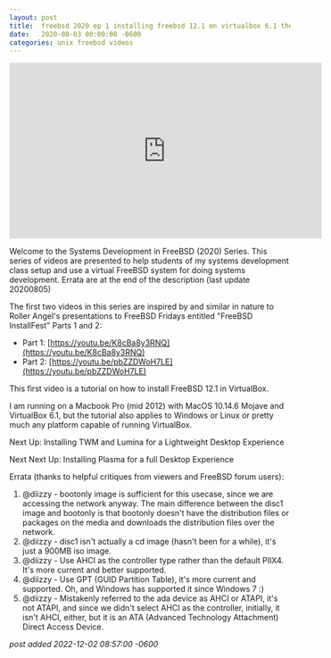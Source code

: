 ```yaml
---
layout:	post
title:	freebsd 2020 ep 1 installing freebsd 12.1 on virtualbox 6.1 the long version
date:	2020-08-03 00:00:00 -0600
categories:	unix freebsd videos
---
```

<iframe width="560" height="315" src="https://www.youtube.com/embed/9-fCRK8XSS8" title="YouTube video player" frameborder="0" allow="accelerometer; autoplay; clipboard-write; encrypted-media; gyroscope; picture-in-picture" allowfullscreen></iframe>

<!--more-->

Welcome to the Systems Development in FreeBSD (2020) Series. This series of videos are presented to help students of my systems development class setup and use a virtual FreeBSD system for doing systems development. Errata are at the end of the description (last update 20200805)

The first two videos in this series are inspired by and similar in nature to Roller Angel's presentations to FreeBSD Fridays entitled "FreeBSD InstallFest" Parts 1 and 2:

* Part 1: [https://youtu.be/K8cBa8y3RNQ](https://youtu.be/K8cBa8y3RNQ)
* Part 2: [https://youtu.be/pbZZDWoH7LE](https://youtu.be/pbZZDWoH7LE)

This first video is a tutorial on how to install FreeBSD 12.1 in VirtualBox. 

I am running on a Macbook Pro (mid 2012) with MacOS 10.14.6 Mojave and VirtualBox 6.1, but the tutorial also applies to Windows or Linux or pretty much any platform capable of running VirtualBox. 

Next Up: Installing TWM and Lumina for a Lightweight Desktop Experience

Next Next Up: Installing Plasma for a full Desktop Experience


Errata (thanks to helpful critiques from viewers and FreeBSD forum users):

1. @diizzy - bootonly image is sufficient for this usecase, since we are accessing the network anyway. The main difference between the disc1 image and bootonly is that bootonly doesn't have the distribution files or packages on the media and downloads the distribution files over the network.
2. @diizzy - disc1 isn't actually a cd image (hasn't been for a while), it's just a 900MB iso image.
3. @diizzy - Use AHCI as the controller type rather than the default PIIX4. It's more current and better supported.
4. @diizzy - Use GPT (GUID Partition Table), it's more current and supported. Oh, and Windows has supported it since Windows 7 :)
5. @diizzy - Mistakenly referred to the ada device as AHCI or ATAPI, it's not ATAPI, and since we didn't select AHCI as the controller, initially, it isn't AHCI, either, but it is an ATA (Advanced Technology Attachment) Direct Access Device.

*post added 2022-12-02 08:57:00 -0600*